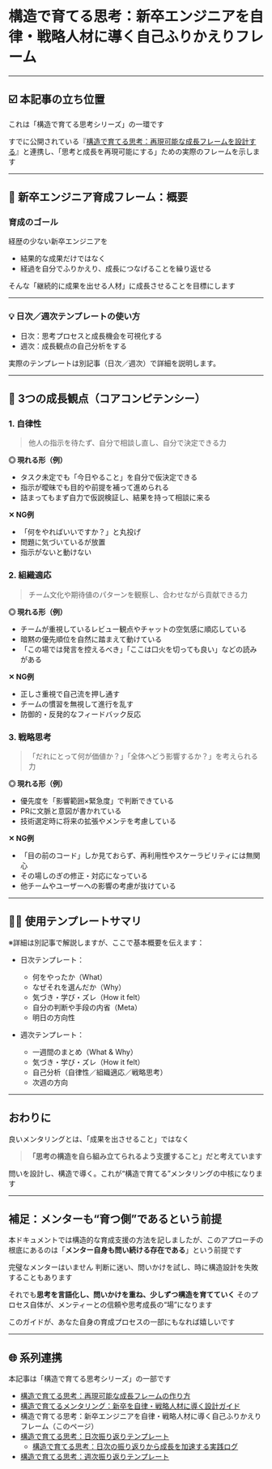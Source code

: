 # 構造で育てる思考：新卒エンジニアを自律・戦略人材に導く自己ふりかえりフレーム

---

## ☑️ 本記事の立ち位置

これは「構造で育てる思考シリーズ」の一環です

すでに公開されている『[構造で育てる思考：再現可能な成長フレームを設計する](https://zenn.dev/kanaria007/articles/83c40a125d90b5)』と連携し、「思考と成長を再現可能にする」ための実際のフレームを示します

---

## 🌟 新卒エンジニア育成フレーム：概要

### 育成のゴール

経歴の少ない新卒エンジニアを

- 結果的な成果だけではなく
- 経過を自分でふりかえり、成長につなげることを繰り返せる

そんな「継続的に成果を出せる人材」に成長させることを目標にします

---

### 💡 日次／週次テンプレートの使い方

- 日次：思考プロセスと成長機会を可視化する
- 週次：成長観点の自己分析をする

実際のテンプレートは別記事（日次／週次）で詳細を説明します。

---

## 🌟 3つの成長観点（コアコンピテンシー）

### 1. 自律性

> 他人の指示を待たず、自分で相談し直し、自分で決定できる力

**◎ 現れる形（例）**

- タスク未定でも「今日やること」を自分で仮決定できる
- 指示が曖昧でも目的や前提を補って進められる
- 詰まってもまず自力で仮説検証し、結果を持って相談に来る

**✕ NG例**

- 「何をやればいいですか？」と丸投げ
- 問題に気づいているが放置
- 指示がないと動けない

### 2. 組織適応

> チーム文化や期待値のパターンを観察し、合わせながら貢献できる力

**◎ 現れる形（例）**

- チームが重視しているレビュー観点やチャットの空気感に順応している
- 暗黙の優先順位を自然に踏まえて動けている
- 「この場では発言を控えるべき」「ここは口火を切っても良い」などの読みがある

**✕ NG例**

- 正しさ重視で自己流を押し通す
- チームの慣習を無視して進行を乱す
- 防御的・反発的なフィードバック反応

### 3. 戦略思考

> 「だれにとって何が価値か？」「全体へどう影響するか？」を考えられる力

**◎ 現れる形（例）**

- 優先度を「影響範囲×緊急度」で判断できている
- PRに文脈と意図が書かれている
- 技術選定時に将来の拡張やメンテを考慮している

**✕ NG例**

- 「目の前のコード」しか見ておらず、再利用性やスケーラビリティには無関心
- その場しのぎの修正・対応になっている
- 他チームやユーザーへの影響の考慮が抜けている

---

## 👨‍💼 使用テンプレートサマリ

※詳細は別記事で解説しますが、ここで基本概要を伝えます：

- 日次テンプレート：
  - 何をやったか（What）
  - なぜそれを選んだか（Why）
  - 気づき・学び・ズレ（How it felt）
  - 自分の判断や手段の内省（Meta）
  - 明日の方向性

- 週次テンプレート：
  - 一週間のまとめ（What & Why）
  - 気づき・学び・ズレ（How it felt）
  - 自己分析（自律性／組織適応／戦略思考）
  - 次週の方向

---

## おわりに

良いメンタリングとは、「成果を出させること」ではなく

> **「思考の構造を自ら組み立てられるよう支援すること」だと考えています**

問いを設計し、構造で導く。これが“構造で育てる”メンタリングの中核になります

---

## 補足：メンターも“育つ側”であるという前提

本ドキュメントでは構造的な育成支援の方法を記しましたが、このアプローチの根底にあるのは「**メンター自身も問い続ける存在である**」という前提です

完璧なメンターはいません
判断に迷い、問いかけを試し、時に構造設計を失敗することもあります

それでも**思考を言語化し、問いかけを重ね、少しずつ構造を育てていく**
そのプロセス自体が、メンティーとの信頼や思考成長の“場”になります

このガイドが、あなた自身の育成プロセスの一部にもなれば嬉しいです

---

## 🌐 系列連携

本記事は「構造で育てる思考シリーズ」の一部です

- [構造で育てる思考：再現可能な成長フレームの作り方](https://zenn.dev/kanaria007/articles/83c40a125d90b5)
- [構造で育てるメンタリング：新卒を自律・戦略人材に導く設計ガイド](https://zenn.dev/kanaria007/articles/0cc9d4ed1a898a)
- 構造で育てる思考：新卒エンジニアを自律・戦略人材に導く自己ふりかえりフレーム（このページ）
- [構造で育てる思考：日次振り返りテンプレート](https://zenn.dev/kanaria007/articles/e0a316aec008fa)
  - [構造で育てる思考：日次の振り返りから成長を加速する実践ログ](https://zenn.dev/kanaria007/articles/a1ac72292d9ef3)
- [構造で育てる思考：週次振り返りテンプレート](https://zenn.dev/kanaria007/articles/d179586ae619c4)
